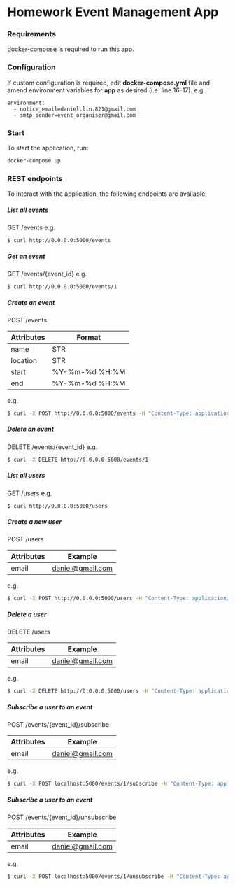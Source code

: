 # Homework Event Management App

### Requirements
[docker-compose](https://docs.docker.com/compose/install/) is required to run this app.

### Configuration
If custom configuration is required, edit **docker-compose.yml** file and amend environment variables for **app** as desired (i.e. line 16-17).
e.g.
```
environment:
  - notice_email=daniel.lin.821@gmail.com
  - smtp_sender=event_organiser@gmail.com
```

### Start
To start the application, run:
```sh
docker-compose up
```

### REST endpoints
To interact with the application, the following endpoints are available:

##### List all events
GET /events
e.g.
```sh
$ curl http://0.0.0.0:5000/events
```

##### Get an event
GET /events/{event_id}
e.g.
```sh
$ curl http://0.0.0.0:5000/events/1
```

##### Create an event
POST /events

| Attributes  | Format |
| ------------- | ---------------- |
| name  | STR  |
| location  | STR  |
| start | %Y-%m-%d %H:%M |
| end | %Y-%m-%d %H:%M |

e.g.
```sh
$ curl -X POST http://0.0.0.0:5000/events -H "Content-Type: application/json" -d '{"name": "Daniel Birthday Party", "location": "Tokyo", "start": "2019-08-21 20:00", "end": "2019-08-22 00:00"}'
```

##### Delete an event
DELETE /events/{event_id}
e.g.
```sh
$ curl -X DELETE http://0.0.0.0:5000/events/1
```

##### List all users
GET /users
e.g.
```sh
$ curl http://0.0.0.0:5000/users
```

##### Create a new user
POST /users

| Attributes | Example |
| ------ | ----------------- |
| email | daniel@gmail.com |
e.g.
```sh
$ curl -X POST http://0.0.0.0:5000/users -H "Content-Type: application/json" -d '{"email": "daniel@gmail.com"}'
```

##### Delete a user
DELETE /users

| Attributes | Example |
| ------ | ----------------- |
| email | daniel@gmail.com |
e.g.
```sh
$ curl -X DELETE http://0.0.0.0:5000/users -H "Content-Type: application/json" -d '{"email": "daniel@gmail.com"}'
```

##### Subscribe a user to an event
POST /events/{event_id}/subscribe

| Attributes | Example |
| ------ | ----------------- |
| email | daniel@gmail.com |
e.g.
```sh
$ curl -X POST localhost:5000/events/1/subscribe -H "Content-Type: application/json" -d '{"email": "daniel@gmail.com"}'
```

##### Subscribe a user to an event
POST /events/{event_id}/unsubscribe

| Attributes | Example |
| ------ | ----------------- |
| email | daniel@gmail.com |
e.g.
```sh
$ curl -X POST localhost:5000/events/1/unsubscribe -H "Content-Type: application/json" -d '{"email": "daniel@gmail.com"}'
```
